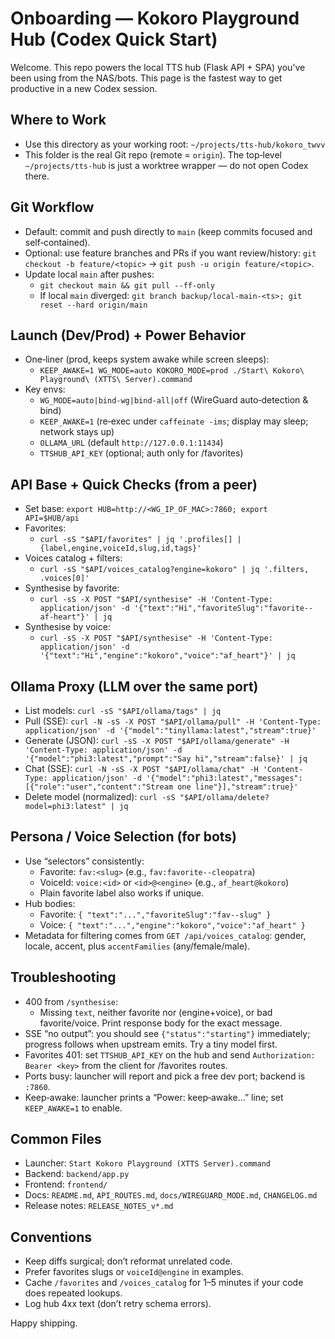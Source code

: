 # Onboarding — Kokoro Playground Hub (Codex Quick Start)

Welcome. This repo powers the local TTS hub (Flask API + SPA) you’ve been using from the NAS/bots. This page is the fastest way to get productive in a new Codex session.

## Where to Work
- Use this directory as your working root: `~/projects/tts-hub/kokoro_twvv`
- This folder is the real Git repo (remote = `origin`). The top‑level `~/projects/tts-hub` is just a worktree wrapper — do not open Codex there.

## Git Workflow
- Default: commit and push directly to `main` (keep commits focused and self‑contained).
- Optional: use feature branches and PRs if you want review/history: `git checkout -b feature/<topic>` → `git push -u origin feature/<topic>`.
- Update local `main` after pushes:
  - `git checkout main && git pull --ff-only`
  - If local `main` diverged: `git branch backup/local-main-<ts>; git reset --hard origin/main`

## Launch (Dev/Prod) + Power Behavior
- One‑liner (prod, keeps system awake while screen sleeps):
  - `KEEP_AWAKE=1 WG_MODE=auto KOKORO_MODE=prod ./Start\ Kokoro\ Playground\ (XTTS\ Server).command`
- Key envs:
  - `WG_MODE=auto|bind-wg|bind-all|off` (WireGuard auto‑detection & bind)
  - `KEEP_AWAKE=1` (re‑exec under `caffeinate -ims`; display may sleep; network stays up)
  - `OLLAMA_URL` (default `http://127.0.0.1:11434`)
  - `TTSHUB_API_KEY` (optional; auth only for /favorites)

## API Base + Quick Checks (from a peer)
- Set base: `export HUB=http://<WG_IP_OF_MAC>:7860; export API=$HUB/api`
- Favorites:
  - `curl -sS "$API/favorites" | jq '.profiles[] | {label,engine,voiceId,slug,id,tags}'`
- Voices catalog + filters:
  - `curl -sS "$API/voices_catalog?engine=kokoro" | jq '.filters, .voices[0]'`
- Synthesise by favorite:
  - `curl -sS -X POST "$API/synthesise" -H 'Content-Type: application/json' -d '{"text":"Hi","favoriteSlug":"favorite--af-heart"}' | jq`
- Synthesise by voice:
  - `curl -sS -X POST "$API/synthesise" -H 'Content-Type: application/json' -d '{"text":"Hi","engine":"kokoro","voice":"af_heart"}' | jq`

## Ollama Proxy (LLM over the same port)
- List models: `curl -sS "$API/ollama/tags" | jq`
- Pull (SSE): `curl -N -sS -X POST "$API/ollama/pull" -H 'Content-Type: application/json' -d '{"model":"tinyllama:latest","stream":true}'`
- Generate (JSON): `curl -sS -X POST "$API/ollama/generate" -H 'Content-Type: application/json' -d '{"model":"phi3:latest","prompt":"Say hi","stream":false}' | jq`
- Chat (SSE): `curl -N -sS -X POST "$API/ollama/chat" -H 'Content-Type: application/json' -d '{"model":"phi3:latest","messages":[{"role":"user","content":"Stream one line"}],"stream":true}'`
- Delete model (normalized): `curl -sS "$API/ollama/delete?model=phi3:latest" | jq`

## Persona / Voice Selection (for bots)
- Use “selectors” consistently:
  - Favorite: `fav:<slug>` (e.g., `fav:favorite--cleopatra`)
  - VoiceId: `voice:<id>` or `<id>@<engine>` (e.g., `af_heart@kokoro`)
  - Plain favorite label also works if unique.
- Hub bodies:
  - Favorite: `{ "text":"...","favoriteSlug":"fav--slug" }`
  - Voice: `{ "text":"...","engine":"kokoro","voice":"af_heart" }`
- Metadata for filtering comes from `GET /api/voices_catalog`: gender, locale, accent, plus `accentFamilies` (any/female/male).

## Troubleshooting
- 400 from `/synthesise`:
  - Missing `text`, neither favorite nor (engine+voice), or bad favorite/voice. Print response body for the exact message.
- SSE “no output”: you should see `{"status":"starting"}` immediately; progress follows when upstream emits. Try a tiny model first.
- Favorites 401: set `TTSHUB_API_KEY` on the hub and send `Authorization: Bearer <key>` from the client for /favorites routes.
- Ports busy: launcher will report and pick a free dev port; backend is `:7860`.
- Keep‑awake: launcher prints a “Power: keep‑awake…” line; set `KEEP_AWAKE=1` to enable.

## Common Files
- Launcher: `Start Kokoro Playground (XTTS Server).command`
- Backend: `backend/app.py`
- Frontend: `frontend/`
- Docs: `README.md`, `API_ROUTES.md`, `docs/WIREGUARD_MODE.md`, `CHANGELOG.md`
- Release notes: `RELEASE_NOTES_v*.md`

## Conventions
- Keep diffs surgical; don’t reformat unrelated code.
- Prefer favorites slugs or `voiceId@engine` in examples.
- Cache `/favorites` and `/voices_catalog` for 1–5 minutes if your code does repeated lookups.
- Log hub 4xx text (don’t retry schema errors).

Happy shipping.
